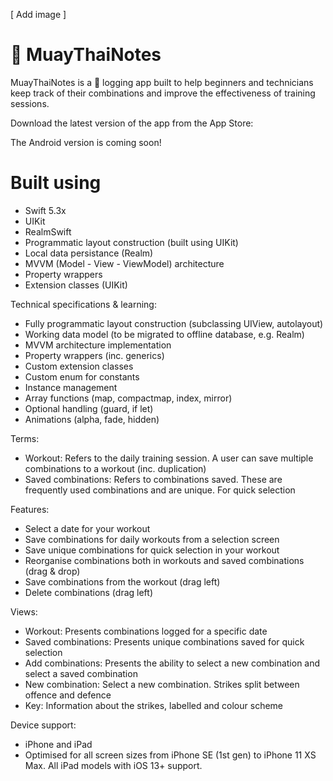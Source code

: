 [ Add image ]

# :boxing_glove: MuayThaiNotes
MuayThaiNotes is a :boxing_glove: logging app built to help beginners and technicians keep track of their combinations and improve the effectiveness of training sessions. 

Download the latest version of the app from the App Store:


The Android version is coming soon!

# Built using
- Swift 5.3x
- UIKit
- RealmSwift
- Programmatic layout construction (built using UIKit)
- Local data persistance (Realm)
- MVVM (Model - View - ViewModel) architecture
- Property wrappers
- Extension classes (UIKit)


Technical specifications & learning:
- Fully programmatic layout construction (subclassing UIView, autolayout)
- Working data model (to be migrated to offline database, e.g. Realm)
- MVVM architecture implementation
- Property wrappers (inc. generics)
- Custom extension classes
- Custom enum for constants
- Instance management
- Array functions (map, compactmap, index, mirror)
- Optional handling (guard, if let)
- Animations (alpha, fade, hidden)

Terms: 
- Workout: Refers to the daily training session. A user can save multiple combinations to a workout (inc. duplication)
- Saved combinations: Refers to combinations saved. These are frequently used combinations and are unique. For quick selection

Features:
- Select a date for your workout
- Save combinations for daily workouts from a selection screen
- Save unique combinations for quick selection in your workout
- Reorganise combinations both in workouts and saved combinations (drag & drop)
- Save combinations from the workout (drag left)
- Delete combinations (drag left)

Views:
- Workout: Presents combinations logged for a specific date
- Saved combinations: Presents unique combinations saved for quick selection
- Add combinations: Presents the ability to select a new combination and select a saved combination
- New combination: Select a new combination. Strikes split between offence and defence
- Key: Information about the strikes, labelled and colour scheme

Device support:
- iPhone and iPad
- Optimised for all screen sizes from iPhone SE (1st gen) to iPhone 11 XS Max. All iPad models with iOS 13+ support.
